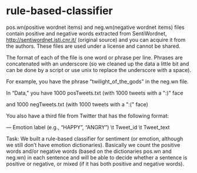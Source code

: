 # rule-based-classifier

pos.wn(positive wordnet items) and neg.wn(negative wordnet items) files contain positive and negative words extracted from SentiWordnet, http://sentiwordnet.isti.cnr.it/ (original source) and you can acquire it from the authors. These files are used under a license and cannot be shared.

The format of each of the file is one word or phrase per line. Phrases are concatenated with an underscore (so we cleaned up the data a little bit and can be done by a script or use unix to replace the underscore with a space).

For example, you have the phrase "twilight_of_the_gods" in the neg.wn file.

In “Data," you have 1000 posTweets.txt (with 1000 tweets with a ":)" face

 
and 1000 negTweets.txt (with 1000 tweets with a ":(" face)
 
You also have a third file from Twitter that has the following format:
 
— Emotion label (e.g., “HAPPY”, “ANGRY”) \t Tweet_id \t Tweet_text
 
Task: We built a rule-based classifier for sentiment (or emotion, although we still don’t have emotion dictionaries). Basically we count the positive words and/or negative words (based on the dictionaries pos.wn and neg.wn) in each sentence and will be able to decide whether a sentence is positive or negative, or mixed (if it has both positive and negative words). 
